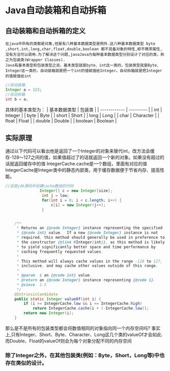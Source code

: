 # Java自动装箱和自动拆箱
## 自动装箱和自动拆箱的定义
	在java中所有的类都是对象,但是有八种基本数据类型是例外.这八种基本数据类型 byte ,short,int,long,char,float,double,boolean 都不具备对象的特性,即不携带属性,没有方法可以调用.为了解决这个问题,javaJava为每种基本数据类型分别设计了对应的类，称之为包装类(Wrapper Classes).
	Java有基本类型和包装类型之说，基本类型就是byte、int这一类的，包装类型就是Byte、Integer这一类的，自动装箱就是把一个int的值赋值给Integer。自动拆箱就是把Integer的值赋值给int


```java
//自动装箱
Integer a = 123;
//自动拆箱
int b = a;
```
具体的基本类型为：
| 基本数据类型 | 包装类    |
| ------------ | --------- |
| int          | Integer   |
| byte         | Byte      |
| short        | Short     |
| long         | Long      |
| char         | Character |
| float        | Float     |
| double       | Double    |
| boolean      | Boolean   |


## 实际原理
通过以下代码可以看出他是返回了一个Integer的对象来替代int，改方法会缓存-128～127之间的值，如果值超过了的话就返回一个新的对象。如果没有超过的话就返回缓存中的值
IntegerCache.cache是一个数组，里面有对应的值
IntegerCache是Integer类中的静态内部类，用于缓存数据便于节省内存、提高性能。
```java
//这是jdk源码中创建cache数组的代码
               Integer[] c = new Integer[size];
                int j = low;
                for(int i = 0; i < c.length; i++) {
                    c[i] = new Integer(j++);
                }
```

```java

    /**
     * Returns an {@code Integer} instance representing the specified
     * {@code int} value.  If a new {@code Integer} instance is not
     * required, this method should generally be used in preference to
     * the constructor {@link #Integer(int)}, as this method is likely
     * to yield significantly better space and time performance by
     * caching frequently requested values.
     *
     * This method will always cache values in the range -128 to 127,
     * inclusive, and may cache other values outside of this range.
     *
     * @param  i an {@code int} value.
     * @return an {@code Integer} instance representing {@code i}.
     * @since  1.5
     */
    @IntrinsicCandidate
    public static Integer valueOf(int i) {
        if (i >= IntegerCache.low && i <= IntegerCache.high)
            return IntegerCache.cache[i + (-IntegerCache.low)];
        return new Integer(i);
    }
```
那么是不是所有的包装类型都会将数值相同的对象指向同一个内存空间吗?
事实上,只有Integer、Short、Byte、Character、Long这几个类的valueOf才会如此.
而Double、Float的valueOf则会为每个对象分配不同的内存空间


### 除了Integer之外，在其他包装类(例如：Byte，Short，Long等)中也存在类似的设计。